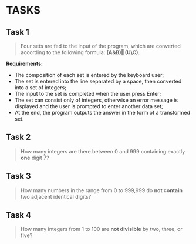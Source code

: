 # TASKS
## Task 1

> Four sets are fed to the input of the program, which are converted according to the following formula: **(A&B)||(U\C)**.

**Requirements:**
- The composition of each set is entered by the keyboard user;
- The set is entered into the line separated by a space, then converted into a set of integers;
- The input to the set is completed when the user press Enter;
- The set can consist only of integers, otherwise an error message is displayed and the user is prompted to enter another data set;
- At the end, the program outputs the answer in the form of a transformed set. 

## Task 2

> How many integers are there between 0 and 999 containing exactly **one** digit 7?

## Task 3

> How many numbers in the range from 0 to 999,999 do **not contain** two adjacent identical digits?

## Task 4

> How many integers from 1 to 100 are **not divisible** by two, three, or five?
